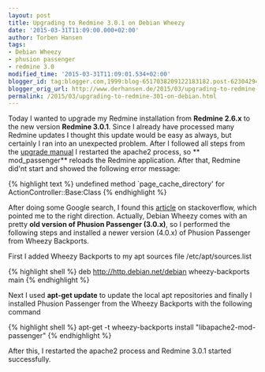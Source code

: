 ```yaml
---
layout: post
title: Upgrading to Redmine 3.0.1 on Debian Wheezy
date: '2015-03-31T11:09:00.000+02:00'
author: Torben Hansen
tags:
- Debian Wheezy
- phusion passenger
- redmine 3.0
modified_time: '2015-03-31T11:09:01.534+02:00'
blogger_id: tag:blogger.com,1999:blog-6517038209122183182.post-6230429445931720064
blogger_orig_url: http://www.derhansen.de/2015/03/upgrading-to-redmine-301-on-debian.html
permalink: /2015/03/upgrading-to-redmine-301-on-debian.html
---
```


Today I wanted to upgrade my Redmine installation from **Redmine 2.6.x** to the new version **Redmine 3.0.1**. Since I
already have processed many Redmine updates I thought this update would be easy as always, but certainly I ran into an
unexpected problem. After I followed all steps from
the [upgrade manual](http://www.redmine.org/projects/redmine/wiki/RedmineUpgrade) I restarted the apache2 process, so **
mod\_passenger** reloads the Redmine application. After that, Redmine did'nt start and showed the following error
message:

{% highlight text %}
undefined method `page_cache_directory' for ActionController::Base:Class
{% endhighlight %}

After doing some Google search, I found
this [article](http://stackoverflow.com/questions/21531485/phusionpassengerclassicrailsapplicationspawner-undefined-method-page-cache)
on stackoverflow, which pointed me to the right direction. Actually, Debian Wheezy comes with an pretty **old version of
Phusion Passenger (3.0.x)**, so I performed the following steps and installed a newer version (4.0.x) of Phusion
Passenger from Wheezy Backports.

First I added Wheezy Backports to my apt sources file /etc/apt/sources.list

{% highlight shell %}
deb http://http.debian.net/debian wheezy-backports main
{% endhighlight %}

Next I used **apt-get update** to update the local apt repositories and finally I installed Phusion Passenger from the
Wheezy Backports with the following command

{% highlight shell %}
apt-get -t wheezy-backports install "libapache2-mod-passenger"
{% endhighlight %}

After this, I restarted the apache2 process and Redmine 3.0.1 started successfully.